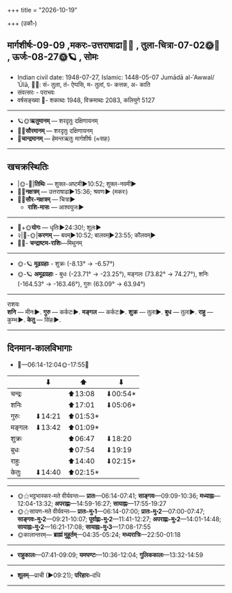 +++
title = "2026-10-19"

+++
(उकौ॰)
## मार्गशीर्षः-09-09  ,मकरः-उत्तराषाढा🌛🌌  ,  तुला-चित्रा-07-02🌞🌌  ,  ऊर्जः-08-27🌞🪐  , सोमः
- Indian civil date: 1948-07-27, Islamic: 1448-05-07 Jumādā al-ʾAwwal/ʾŪlā, 🌌🌞: सं- तुला, तं- ऐप्पसि, म- तुलां, प- कत्तक, अ- काति
- संवत्सरः - पराभवः
- वर्षसङ्ख्या 🌛- शकाब्दः 1948, विक्रमाब्दः 2083, कलियुगे 5127
___________________
- 🪐🌞**ऋतुमानम्** — शरदृतुः दक्षिणायनम्
- 🌌🌞**सौरमानम्** — शरदृतुः दक्षिणायनम्
- 🌛**चान्द्रमानम्** — हेमन्तऋतुः मार्गशीर्षः (≈सहः)
___________________


## खचक्रस्थितिः
- |🌞-🌛|**तिथिः** — शुक्ल-अष्टमी►10:52; शुक्ल-नवमी►  
- 🌌🌛**नक्षत्रम्** — उत्तराषाढा►15:36; श्रवणः► (मकरः)  
- 🌌🌞**सौर-नक्षत्रम्** — चित्रा►  
  - **राशि-मासः** — आश्वयुजः► 
___________________
- 🌛+🌞**योगः** — धृतिः►24:30!; शूलः►  
- २|🌛-🌞|**करणम्** — बवम्►10:52; बालवम्►23:55; कौलवम्►  
- 🌌🌛- **चन्द्राष्टम-राशिः**—मिथुनम्  
___________________
- 🌞-🪐 **मूढग्रहाः** - शुक्रः (-8.13° → -6.57°)
- 🌞-🪐 **अमूढग्रहाः** - बुधः (-23.71° → -23.25°), मङ्गलः (73.82° → 74.27°), शनिः (-164.53° → -163.46°), गुरुः (63.09° → 63.94°)
___________________
राशयः  
**शनि** — मीनः►. **गुरु** — कर्कटः►. **मङ्गल** — कर्कटः►. **शुक्र** — तुला►. **बुध** — तुला►. **राहु** — कुम्भः►. **केतु** — सिंहः►. 
___________________


## दिनमान-कालविभागाः
- 🌅—06:14-12:04🌞-17:55🌇  

|      |⬇     |⬆     |⬇     |
|------|-----|-----|------|
|चन्द्रः|     |⬆13:08 |⬇00:54*|
|शनिः   |     |⬆17:01 |⬇05:06*|
|गुरुः  |⬇14:21 |⬆01:53*|     |
|मङ्गलः |⬇13:42 |⬆01:09*|     |
|शुक्रः |     |⬆06:47 |⬇18:20 |
|बुधः   |     |⬆07:54 |⬇19:19 |
|राहुः  |     |⬆14:40 |⬇02:15*|
|केतुः  |⬇14:40 |⬆02:15*|     |
___________________
- 🌞⚝भट्टभास्कर-मते वीर्यवन्तः— **प्रातः**—06:14-07:41; **साङ्गवः**—09:09-10:36; **मध्याह्नः**—12:04-13:32; **अपराह्णः**—14:59-16:27; **सायाह्नः**—17:55-19:27  
- 🌞⚝सायण-मते वीर्यवन्तः— **प्रातः-मु॰1**—06:14-07:00; **प्रातः-मु॰2**—07:00-07:47; **साङ्गवः-मु॰2**—09:21-10:07; **पूर्वाह्णः-मु॰2**—11:41-12:27; **अपराह्णः-मु॰2**—14:01-14:48; **सायाह्नः-मु॰2**—16:21-17:08; **सायाह्नः-मु॰3**—17:08-17:55  
- 🌞कालान्तरम्— **ब्राह्मं मुहूर्तम्**—04:35-05:24; **मध्यरात्रिः**—22:50-01:18  
___________________
- **राहुकालः**—07:41-09:09; **यमघण्टः**—10:36-12:04; **गुलिककालः**—13:32-14:59  
___________________
- **शूलम्**—प्राची (►09:21); **परिहारः**–दधि  
___________________
